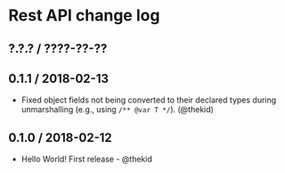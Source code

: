 Rest API change log
====================

## ?.?.? / ????-??-??

## 0.1.1 / 2018-02-13

* Fixed object fields not being converted to their declared types during
  unmarshalling (e.g., using `/** @var T */`).
  (@thekid)

## 0.1.0 / 2018-02-12

* Hello World! First release - @thekid
